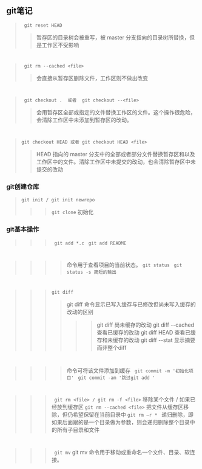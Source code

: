 ## git笔记
>``` git reset HEAD```
>> 暂存区的目录树会被重写，被 master 分支指向的目录树所替换，但是工作区不受影响
#
>``` git rm --cached <file>```
>> 会直接从暂存区删除文件，工作区则不做出改变
#
>``` git checkout .  或者  git checkout --<file>```
>> 会用暂存区全部或指定的文件替换工作区的文件。这个操作很危险，会清除工作区中未添加到暂存区的改动。
#
> ```git checkout HEAD 或者 git checkout HEAD <file>```
>> HEAD 指向的 master 分支中的全部或者部分文件替换暂存区和以及工作区中的文件。清除工作区中未提交的改动，也会清除暂存区中未提交的改动

### git创建仓库
>```git init / git init newrepo ```
>>>``` git clone ```
>> 初始化
### git基本操作
>>>``` git add *.c```
>>>``` git add README```
#
>>>>命令用于查看项目的当前状态。
>>>```git status ```
>>>```git status -s 简短的输出```
#
>>> ``` git diff ```
>>>>git diff 命令显示已写入缓存与已修改但尚未写入缓存的改动的区别
>>>>>>git diff 尚未缓存的改动
>>>>>>git  diff --cached查看已缓存的改动
>>>>>>git diff HEAD 查看已缓存和未缓存的改动
>>>>>>git diff --stat 显示摘要而非整个diff
#
>>>>命令可将该文件添加到缓存
>>>``` git commit -m '初始化项目'```
>>>``` git commit -am '跳过git add '```
#
>>> ``` git rm <file> / git rm -f <file>```
>>>移除某个文件 / 如果已经放到缓存区
>>>```git rm --cached <file>```
>>> 把文件从缓存区移除，但仍希望保留在当前目录中
>>>```git rm –r * ```
>>>递归删除，即如果后面跟的是一个目录做为参数，则会递归删除整个目录中的所有子目录和文件
#
>>>``` git mv```
>>>git mv 命令用于移动或重命名一个文件、目录、软连接。


